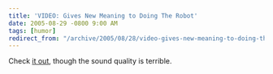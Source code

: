 ```yaml
---
title: 'VIDEO: Gives New Meaning to Doing The Robot'
date: 2005-08-29 -0800 9:00 AM
tags: [humor]
redirect_from: "/archive/2005/08/28/video-gives-new-meaning-to-doing-the-robot.aspx/"
---
```


Check [it out](http://photomatt.net/dropbox/2004/02/sony_06.wmv), though
the sound quality is terrible.


